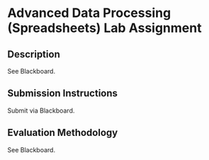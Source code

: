 # Advanced Data Processing (Spreadsheets) Lab Assignment

## Description

See Blackboard.

## Submission Instructions

Submit via Blackboard.

## Evaluation Methodology

See Blackboard.

